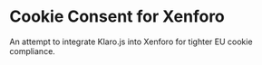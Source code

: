 # Cookie Consent for Xenforo

An attempt to integrate Klaro.js into Xenforo for tighter EU cookie compliance.
